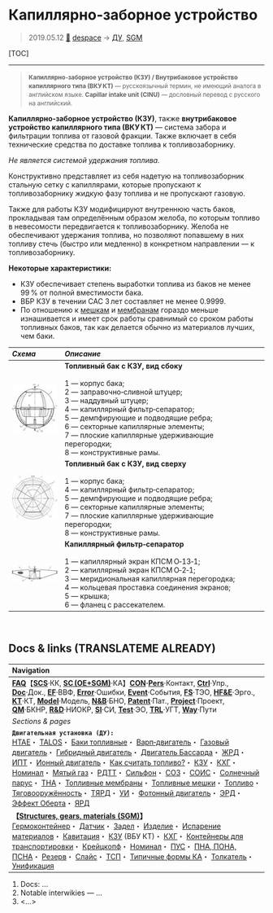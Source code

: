 # Капиллярно‑заборное устройство
> 2019.05.12 [🚀](../index/index.md) [despace](index.md) → [ДУ](ps.md), [SGM](sc.md)

[TOC]

---

> <small>**Капиллярно‑заборное устройство (КЗУ) / Внутрибаковое устройство капиллярного типа (ВКУ КТ)** — русскоязычный термин, не имеющий аналога в английском языке. **Capillar intake unit (CINU)** — дословный перевод с русского на английский.</small>

**Капиллярно‑заборное устройство (КЗУ)**, также **внутрибаковое устройство капиллярного типа (ВКУ КТ)** — система забора и фильтрации топлива от газовой фракции. Также включает в себя технические средства по доставке топлива к топливозаборнику.

*Не является системой удержания топлива.*

Конструктивно представляет из себя надетую на топливозаборник стальную сетку с капиллярами, которые пропускают к топливозаборнику жидкую фазу топлива и не пропускают газовую.

Также для работы КЗУ модифицируют внутреннюю часть баков, прокладывая там определённым образом желоба, по которым топливо в невесомости передвигается к топливозаборнику. Желоба не обеспечивают удержания топлива, но позволяют попавшему в них топливу стечь (быстро или медленно) в конкретном направлении — к топливозаборнику.

**Некоторые характеристики:**

   - КЗУ обеспечивает степень выработки топлива из баков не менее 99 % от полной вместимости бака.
   - ВБР КЗУ в течении САС 3 лет составляет не менее 0.9999.
   - По отношению к [мешкам](топливные_мешки.md) и [мембранам](топливные_мембраны.md) гораздо меньше изнашивается и имеет срок работы сравнимый со сроком работы топливных баков, так как делается обычно из материалов лучших, чем баки.

|*Схема*|*Описание*|
|:--|:--|
|[![](f/sgm/kzu_01_thumb.jpg)](f/sgm/kzu_01.png)|**Топливный бак с КЗУ,   вид сбоку** <br><br> 1 — корпус бака;<br> 2 — заправочно‑сливной штуцер;<br> 3 — наддувный штуцер;<br> 4 — капиллярный фильтр‑сепаратор;<br> 5 — демпфирующие и подводящие ребра;<br> 6 — секторные капиллярные элементы;<br> 7 — плоские капиллярные удерживающие перегородки;<br> 8 — конструктивные рамы.|
|[![](f/sgm/kzu_02_thumb.jpg)](f/sgm/kzu_02.png)|**Топливный бак с КЗУ,   вид сверху** <br><br> 1 — корпус бака;<br> 4 — капиллярный фильтр‑сепаратор;<br> 5 — демпфирующие и подводящие ребра;<br> 6 — секторные капиллярные элементы;<br> 7 — плоские капиллярные удерживающие перегородки;<br> 8 — конструктивные рамы.|
|[![](f/sgm/kzu_03_thumb.jpg)](f/sgm/kzu_03.png)|**Капиллярный фильтр‑сепаратор** <br><br> 1 — капиллярный экран КПСМ О‑13‑1;<br> 2 — капиллярный экран КПСМ О‑2‑1;<br> 3 — меридиональная капиллярная перегородка;<br> 4 — кольцевая проставка соединения экранов;<br> 5 — крышка;<br> 6 — фланец с рассекателем.|



<p style="page-break-after:always"> </p>

## Docs & links (TRANSLATEME ALREADY)
|Navigation|
|:--|
|**[FAQ](faq.md)**【**[SCS](scs.md)**·КК, **[SC (OE+SGM)](sc.md)**·КА】**[CON](contact.md)·[Pers](person.md)**·Контакт, **[Ctrl](control.md)**·Упр., **[Doc](doc.md)**·Док., **[EF](ef.md)**·ВВФ, **[Error](error.md)**·Ошибки, **[Event](event.md)**·События, **[FS](fs.md)**·ТЭО, **[HF&E](hfe.md)**·Эрго., **[KT](kt.md)**·КТ, **[Model](model.md)**·Модель, **[N&B](nnb.md)**·БНО, **[Patent](патент.md)**·Пат., **[Project](project.md)**·Проект, **[QM](qm.md)**·БКНР, **[R&D](rnd.md)**·НИОКР, **[SI](si.md)**·СИ, **[Test](test.md)**·ЭО, **[TRL](trl.md)**·УГТ, **[Way](way.md)**·Пути|
|*Sections & pages*|
|**`Двигательная установка (ДУ):`**<br> [HTAE](htae.md)・ [TALOS](talos.md)・ [Баки топливные](fuel_tank.md)・ [Варп‑двигатель](warp_drive.md)・ [Газовый двигатель](cgt.md)・ [Гибридный двигатель](гбрд.md)・ [Двигатель Бассарда](bussard_ramjet.md)・ [ЖРД](lpr.md)・ [ИПТ](ing.md)・ [Ионный двигатель](иод.md)・ [Как считать топливо?](si.md)・ [КЗУ](cinu.md)・ [КХГ](cgs.md)・ [Номинал](nominal.md)・ [Мятый газ](exhsteam.md)・ [РДТТ](spr.md)・ [Сильфон](сильфон.md)・ [СОЗ](соз.md)・ [СОИС](соис.md)・ [Солнечный парус](солнечный_парус.md)・ [ТНА](turbopump.md)・ [Топливные мембраны](топливные_мембраны.md)・ [Топливные мешки](топливные_мешки.md)・ [Топливо](fuel.md)・ [Тяговооружённость](ttwr.md)・ [ТЯРД](тярд.md)・ [УИ](isp.md)・ [Фотонный двигатель](фотонный_двигатель.md)・ [ЭРД](epsp.md)・ [Эффект Оберта](oberth_eff.md)・ [ЯРД](ntr.md)|
|**【[Structures, gears, materials (SGM)](sc.md)】**<br> [Гермоконтейнер](гермоконтейнер.md)・ [Датчик](sensor.md)・ [Задел](margin.md)・ [Изделие](unit.md)・ [Испарение материалов](mat_sublime.md)・ [Кавитация](cavitation.md)・ [КЗУ](cinu.md) (ВБУ КТ)・ [КХГ](cgs.md)・ [Контейнеры для транспортировки](ship_contain.md)・ [Крейцкопф](crosshead.md)・ [Номинал](nominal.md)・ [ПУС](lag.md)・ [ПНА, ПОНА, ПСНА](devd.md)・ [Резерв](reserve.md)・ [Слайс](слайс.md)・ [ТСП](tsp.md)・ [Типичные формы КА](sc.md)・ [Толкатель](толкатель.md)・ [Унификация](commonality.md)|

   1. Docs: …
   1. Notable interwikies — …
   1. <…>
